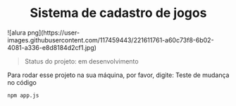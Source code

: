 <h1 align = "center" >Sistema de cadastro de jogos </h1>
![alura png](https://user-images.githubusercontent.com/117459443/221611761-a60c73f8-6b02-4081-a336-e8d8184d2cf1.jpg)

> Status do projeto: em desenvolvimento

Para rodar esse projeto na sua máquina, por favor, digite:
Teste de mudança no código

``````
npm app.js
``````

